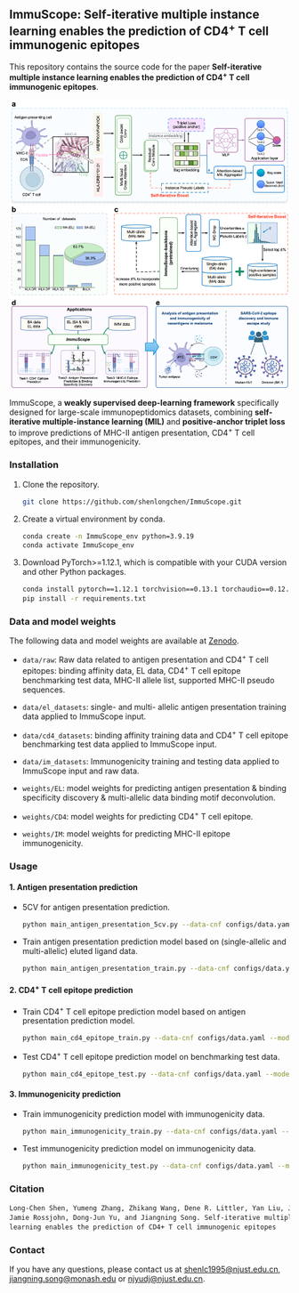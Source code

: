 ## ImmuScope: Self-iterative multiple instance learning enables the prediction of CD4<sup>+</sup> T cell immunogenic epitopes


This repository contains the source code for the paper **Self-iterative multiple instance learning enables the prediction of CD4<sup>+</sup> T cell immunogenic epitopes**.

![model](./model.png)

ImmuScope, a **weakly supervised deep-learning framework** specifically designed for large-scale immunopeptidomics datasets, combining
**self-iterative multiple-instance learning (MIL)** and **positive-anchor triplet loss** to improve predictions of MHC-II antigen
presentation, CD4<sup>+</sup> T cell epitopes, and their immunogenicity.

### Installation

1. Clone the repository.

   ```bash
   git clone https://github.com/shenlongchen/ImmuScope.git
   ```
2. Create a virtual environment by conda.

   ```bash
   conda create -n ImmuScope_env python=3.9.19
   conda activate ImmuScope_env
   ```
3. Download PyTorch>=1.12.1, which is compatible with your CUDA version and other Python packages.

   ```bash
   conda install pytorch==1.12.1 torchvision==0.13.1 torchaudio==0.12.1 cudatoolkit=11.6 -c pytorch -c conda-forge
   pip install -r requirements.txt
   ```

### Data and model weights

The following data and model weights are available at [Zenodo](https://zenodo.org/records/14184202).

- `data/raw`: Raw data related to antigen presentation and CD4<sup>+</sup> T cell epitopes: binding affinity data, EL
  data, CD4<sup>+</sup> T cell epitope benchmarking test data, MHC-II allele list, supported MHC-II pseudo sequences.
- `data/el_datasets`: single- and multi- allelic antigen presentation training data applied
  to ImmuScope input.
- `data/cd4_datasets`: binding affinity training data and CD4<sup>+</sup> T cell epitope benchmarking test data applied to
  ImmuScope input.
- `data/im_datasets`: Immunogenicity training and testing data applied to ImmuScope input and raw data.

- `weights/EL`: model weights for predicting antigen presentation & binding specificity discovery & multi-allelic data
  binding motif deconvolution.
- `weights/CD4`: model weights for predicting CD4<sup>+</sup> T cell epitope.
- `weights/IM`: model weights for predicting MHC-II epitope immunogenicity.

### Usage

#### 1. Antigen presentation prediction

- 5CV for antigen presentation prediction.

  ```bash
  python main_antigen_presentation_5cv.py --data-cnf configs/data.yaml --model-cnf configs/ImmuScope-EL.yaml
  ```
- Train antigen presentation prediction model based on (single-allelic and multi-allelic) eluted ligand data.

  ```bash
  python main_antigen_presentation_train.py --data-cnf configs/data.yaml --model-cnf configs/ImmuScope-EL.yaml
  ```

#### 2. CD4<sup>+</sup> T cell epitope prediction

- Train CD4<sup>+</sup> T cell epitope prediction model based on antigen presentation prediction model.

  ```bash
  python main_cd4_epitope_train.py --data-cnf configs/data.yaml --model-cnf configs/ImmuScope.yaml
  ```

- Test CD4<sup>+</sup> T cell epitope prediction model on benchmarking test data.

  ```bash
  python main_cd4_epitope_test.py --data-cnf configs/data.yaml --model-cnf configs/ImmuScope.yaml                                 
  ```

#### 3. Immunogenicity prediction

- Train immunogenicity prediction model with immunogenicity data.

  ```bash
  python main_immunogenicity_train.py --data-cnf configs/data.yaml --model-cnf configs/ImmuScope-IM.yaml
  ```
- Test immunogenicity prediction model on immunogenicity data.

  ```bash
  python main_immunogenicity_test.py --data-cnf configs/data.yaml --model-cnf configs/ImmuScope-IM.yaml
  ```

### Citation

```tex
Long-Chen Shen, Yumeng Zhang, Zhikang Wang, Dene R. Littler, Yan Liu, Jinghui Tang,
Jamie Rossjohn, Dong-Jun Yu, and Jiangning Song. Self-iterative multiple instance
learning enables the prediction of CD4+ T cell immunogenic epitopes

```

### Contact

If you have any questions, please contact us
at [shenlc1995@njust.edu.cn](mailto:shenlc1995@njust.edu.cn), [jiangning.song@monash.edu](mailto:jiangning.song@monash.edu)
or [njyudj@njust.edu.cn](mailto:njyudj@njust.edu.cn).
